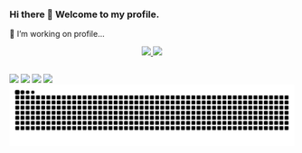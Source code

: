 ### Hi there 👋 Welcome to my profile.
🔭 I’m working on profile...


<div align="center">
  <a href="https://github.com/yasmin-kohl">
  <img  width="42%" left="180" src="https://github-readme-stats.vercel.app/api?username=yasmin-kohl&show_icons=true&theme=dracula&include_all_commits=true&count_private=true"/>
  <img width="50%" src="https://github-readme-stats.vercel.app/api/top-langs/?username=yasmin-kohl&layout=compact&langs_count=7&theme=dracula"/>
</div>

  ##
 
<div> 

  <a href="https://instagram.com/yas.kohl" target="_blank"><img src="https://img.shields.io/badge/-Instagram-%23E4405F?style=for-the-badge&logo=instagram&logoColor=white" target="_blank"></a>
 <a href="https://discord.gg" target="_blank"><img src="https://img.shields.io/badge/Discord-7289DA?style=for-the-badge&logo=discord&logoColor=white" target="_blank"></a> 
  <a href = "mailto:yasminkohl17@gmail.com"><img src="https://img.shields.io/badge/-Gmail-%23333?style=for-the-badge&logo=gmail&logoColor=white" target="_blank"></a>
  <a href="https://www.linkedin.com/in/yasmin-kohl-lemes-de-oliveira-6bb924186" target="_blank"><img src="https://img.shields.io/badge/-LinkedIn-%230077B5?style=for-the-badge&logo=linkedin&logoColor=white" target="_blank"></a> 
  ![Snake animation](https://github.com/yasmin-kohl/yasmin-kohl/blob/output/github-contribution-grid-snake.svg)
</div>
